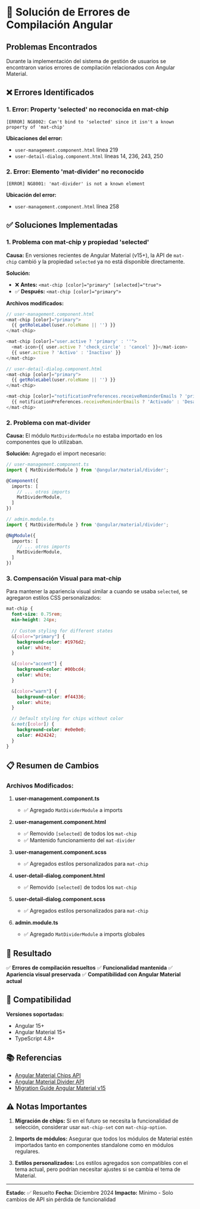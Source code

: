 # 🔧 Solución de Errores de Compilación Angular

## Problemas Encontrados

Durante la implementación del sistema de gestión de usuarios se encontraron varios errores de compilación relacionados con Angular Material.

## ❌ Errores Identificados

### 1. Error: Property 'selected' no reconocida en mat-chip
```
[ERROR] NG8002: Can't bind to 'selected' since it isn't a known property of 'mat-chip'
```

**Ubicaciones del error:**
- `user-management.component.html` línea 219
- `user-detail-dialog.component.html` líneas 14, 236, 243, 250

### 2. Error: Elemento 'mat-divider' no reconocido
```
[ERROR] NG8001: 'mat-divider' is not a known element
```

**Ubicación del error:**
- `user-management.component.html` línea 258

## ✅ Soluciones Implementadas

### 1. Problema con mat-chip y propiedad 'selected'

**Causa:** 
En versiones recientes de Angular Material (v15+), la API de `mat-chip` cambió y la propiedad `selected` ya no está disponible directamente.

**Solución:**
- ❌ **Antes:** `<mat-chip [color]="primary" [selected]="true">`
- ✅ **Después:** `<mat-chip [color]="primary">`

**Archivos modificados:**
```typescript
// user-management.component.html
<mat-chip [color]="primary">
  {{ getRoleLabel(user.roleName || '') }}
</mat-chip>

<mat-chip [color]="user.active ? 'primary' : ''">
  <mat-icon>{{ user.active ? 'check_circle' : 'cancel' }}</mat-icon>
  {{ user.active ? 'Activo' : 'Inactivo' }}
</mat-chip>

// user-detail-dialog.component.html
<mat-chip [color]="primary">
  {{ getRoleLabel(user.roleName || '') }}
</mat-chip>

<mat-chip [color]="notificationPreferences.receiveReminderEmails ? 'primary' : ''">
  {{ notificationPreferences.receiveReminderEmails ? 'Activado' : 'Desactivado' }}
</mat-chip>
```

### 2. Problema con mat-divider

**Causa:** 
El módulo `MatDividerModule` no estaba importado en los componentes que lo utilizaban.

**Solución:**
Agregado el import necesario:

```typescript
// user-management.component.ts
import { MatDividerModule } from '@angular/material/divider';

@Component({
  imports: [
    // ... otros imports
    MatDividerModule,
  ]
})

// admin.module.ts
import { MatDividerModule } from '@angular/material/divider';

@NgModule({
  imports: [
    // ... otros imports
    MatDividerModule,
  ]
})
```

### 3. Compensación Visual para mat-chip

Para mantener la apariencia visual similar a cuando se usaba `selected`, se agregaron estilos CSS personalizados:

```scss
mat-chip {
  font-size: 0.75rem;
  min-height: 24px;
  
  // Custom styling for different states
  &[color="primary"] {
    background-color: #1976d2;
    color: white;
  }

  &[color="accent"] {
    background-color: #00bcd4;
    color: white;
  }

  &[color="warn"] {
    background-color: #f44336;
    color: white;
  }

  // Default styling for chips without color
  &:not([color]) {
    background-color: #e0e0e0;
    color: #424242;
  }
}
```

## 📋 Resumen de Cambios

### Archivos Modificados:

1. **user-management.component.ts**
   - ✅ Agregado `MatDividerModule` a imports

2. **user-management.component.html**
   - ✅ Removido `[selected]` de todos los `mat-chip`
   - ✅ Mantenido funcionamiento del `mat-divider`

3. **user-management.component.scss**
   - ✅ Agregados estilos personalizados para `mat-chip`

4. **user-detail-dialog.component.html**
   - ✅ Removido `[selected]` de todos los `mat-chip`

5. **user-detail-dialog.component.scss**
   - ✅ Agregados estilos personalizados para `mat-chip`

6. **admin.module.ts**
   - ✅ Agregado `MatDividerModule` a imports globales

## 🎯 Resultado

✅ **Errores de compilación resueltos**
✅ **Funcionalidad mantenida**
✅ **Apariencia visual preservada**
✅ **Compatibilidad con Angular Material actual**

## 🔄 Compatibilidad

**Versiones soportadas:**
- Angular 15+
- Angular Material 15+
- TypeScript 4.8+

## 📚 Referencias

- [Angular Material Chips API](https://material.angular.io/components/chips/api)
- [Angular Material Divider API](https://material.angular.io/components/divider/api)
- [Migration Guide Angular Material v15](https://github.com/angular/components/blob/main/CHANGELOG.md)

## ⚠️ Notas Importantes

1. **Migración de chips:** Si en el futuro se necesita la funcionalidad de selección, considerar usar `mat-chip-set` con `mat-chip-option`.

2. **Imports de módulos:** Asegurar que todos los módulos de Material estén importados tanto en componentes standalone como en módulos regulares.

3. **Estilos personalizados:** Los estilos agregados son compatibles con el tema actual, pero podrían necesitar ajustes si se cambia el tema de Material.

---

**Estado:** ✅ Resuelto
**Fecha:** Diciembre 2024
**Impacto:** Mínimo - Solo cambios de API sin pérdida de funcionalidad 